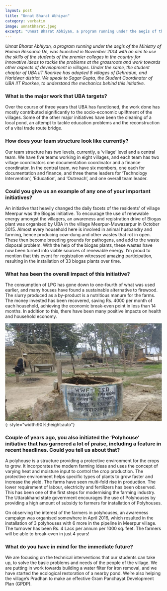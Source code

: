 ```yaml
---
layout: post
title: "Unnat Bharat Abhiyan"
category: verbatim
image: unnatbharat.jpeg
excerpt: "Unnat Bharat Abhiyan, a program running under the aegis of the Ministry of Human Resource De, was launched in November 2014 with an aim to use the skills of the students of the premier"
---
```


*Unnat Bharat Abhiyan, a program running under the aegis of the Ministry of Human Resource De, was launched in November 2014 with an aim to use the skills of the students of the premier colleges in the country for innovative ideas to tackle the problems at the grassroots and work towards other aspects of development in villages. Under the same, the student chapter of UBA IIT Roorkee has adopted 8 villages of Dehradun, and Haridwar district. We speak to Sagar Gupta, the Student Coordinator of UBA IIT Roorkee, to understand the mechanics behind this initiative.*

### What is the major work that UBA targets?

Over the course of three years that UBA has functioned, the work done has mostly contributed significantly to the socio-economic upliftment of the villages. Some of the other major initiatives have been the cleaning of a local pond, an attempt to tackle education problems and the reconstruction of a vital trade route bridge. 

### How does your team structure look like currently?

Our team structure has two levels, currently, a ‘village’ level and a central team.
We have five teams working in eight villages, and each team has two village coordinators one documentation coordinator and a finance coordinator. In the central team, we have six members, one each for documentation and finance, and three theme leaders for ‘Technology Intervention’, ‘Education’, and ‘Outreach’, and one overall team leader.

### Could you give us an example of any one of your important initiatives?

An initiative that heavily changed the daily facets of the residents’ of village Meerpur was the Biogas initiative. To encourage the use of renewable energy amongst the villagers, an awareness and registration drive of Biogas plant was organised by UBA in the village Meerpur-Muwazarpur in October 2015. Almost every household here is involved in animal husbandry and farming, hence producing cow-dung and other wastes that rot in open. These then become breeding grounds for pathogens, and add to the waste disposal problem. With the help of the biogas plants, these wastes have now been turned into viable sources of renewable energy. I’m proud to mention that this event for registration witnessed amazing participation, resulting in the installation of 33 biogas plants over time.

### What has been the overall impact of this initiative?

The consumption of LPG has gone down to one-fourth of what was used earlier, and many houses have found a sustainable alternative to firewood. The slurry produced as a by-product is a nutritious manure for the farms. The money invested has been recovered, saving Rs. 4000 per month of each household, achieving the economic break-even point in less than 14 months. In addition to this, there have been many positive impacts on health and household economy.

![pic2](/images/posts/unnatbharat2.jpeg){: style="width:90%;height:auto"}

### Couple of years ago, you also initiated the ‘Polyhouse’ initiative that has garnered a lot of praise, including a feature in recent headlines. Could you tell us about that?

A polyhouse is a structure providing a protective environment for the crops to grow. It incorporates the modern farming ideas and uses the concept of varying heat and moisture input to control the crop production. The protective environment helps specific types of plants to grow faster and increase the yield. The farms have seen multi-fold rise in production. The lower requirement of labour, electricity and fertilizers has been observed. This has been one of the first steps for modernising the farming industry. The Uttarakhand state government encourages the use of Polyhouses by providing a high amount of subsidy to farmers for installation of Polyhouses. 

On observing the interest of the farmers in polyhouses, an awareness campaign was organised somewhere in April 2016, which resulted in the installation of 3 polyhouses with 6 more in the pipeline in Meerpur village. The turnover has been Rs. 4 Lacs per annum per 1000 sq. feet. The farmers will be able to break-even in just 4 years!

### What do you have in mind for the immediate future?

We are focusing on the technical interventions that our students can take up, to solve the basic problems and needs of the people of the village. We are putting in work towards building a water filter for iron removal, and we have started the ecological restoration of a nearby pond. We’re also helping the village’s Pradhan to make an effective Gram Panchayat Development Plan (GPDP).